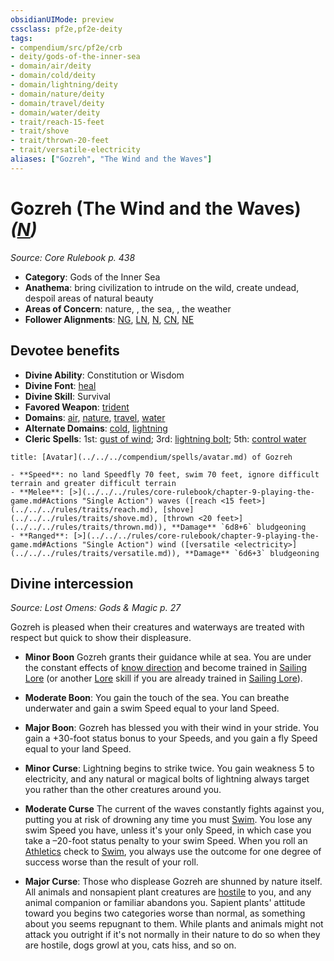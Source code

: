 ```yaml
---
obsidianUIMode: preview
cssclass: pf2e,pf2e-deity
tags:
- compendium/src/pf2e/crb
- deity/gods-of-the-inner-sea
- domain/air/deity
- domain/cold/deity
- domain/lightning/deity
- domain/nature/deity
- domain/travel/deity
- domain/water/deity
- trait/reach-15-feet
- trait/shove
- trait/thrown-20-feet
- trait/versatile-electricity
aliases: ["Gozreh", "The Wind and the Waves"]
---
```

# Gozreh (The Wind and the Waves) *([N](../../../rules/traits/neutral-b1.md))*  
*Source: Core Rulebook p. 438*  

- **Category**: Gods of the Inner Sea
- **Anathema**: bring civilization to intrude on the wild, create undead, despoil areas of natural beauty
- **Areas of Concern**: nature, , the sea, , the weather
- **Follower Alignments**: [NG](../../../rules/traits/neutral-good-b1.md), [LN](../../../rules/traits/lawful-neutral-b1.md), [N](../../../rules/traits/neutral-b1.md), [CN](../../../rules/traits/chaotic-neutral-b1.md), [NE](../../../rules/traits/neutral-evil-b1.md)

## Devotee benefits

- **Divine Ability**: Constitution or Wisdom
- **Divine Font**: [heal](../../spells/heal.md)
- **Divine Skill**: Survival
- **Favored Weapon**: [trident](../../equipment/items/trident.md)
- **Domains**: [air](../domains.md#Air), [nature](../domains.md#Nature), [travel](../domains.md#Travel), [water](../domains.md#Water)
- **Alternate Domains**: [cold](../domains.md#Cold), [lightning](../domains.md#Lightning)
- **Cleric Spells**: 1st: [gust of wind](../../spells/gust-of-wind.md); 3rd: [lightning bolt](../../spells/lightning-bolt.md); 5th: [control water](../../spells/control-water.md)

```ad-embed-avatar
title: [Avatar](../../../compendium/spells/avatar.md) of Gozreh

- **Speed**: no land Speedfly 70 feet, swim 70 feet, ignore difficult terrain and greater difficult terrain
- **Melee**: [>](../../../rules/core-rulebook/chapter-9-playing-the-game.md#Actions "Single Action") waves ([reach <15 feet>](../../../rules/traits/reach.md), [shove](../../../rules/traits/shove.md), [thrown <20 feet>](../../../rules/traits/thrown.md)), **Damage** `6d8+6` bludgeoning
- **Ranged**: [>](../../../rules/core-rulebook/chapter-9-playing-the-game.md#Actions "Single Action") wind ([versatile <electricity>](../../../rules/traits/versatile.md)), **Damage** `6d6+3` bludgeoning
```

## Divine intercession
*Source: Lost Omens: Gods & Magic p. 27*

Gozreh is pleased when their creatures and waterways are treated with respect but quick to show their displeasure.

- **Minor Boon** Gozreh grants their guidance while at sea. You are under the constant effects of [know direction](../../spells/know-direction.md) and become trained in [Sailing Lore](../../skills.md#Lore) (or another [Lore](../../skills.md#Lore) skill if you are already trained in [Sailing Lore](../../skills.md#Lore)).
- **Moderate Boon**: You gain the touch of the sea. You can breathe underwater and gain a swim Speed equal to your land Speed.
- **Major Boon**: Gozreh has blessed you with their wind in your stride. You gain a +30-foot status bonus to your Speeds, and you gain a fly Speed equal to your land Speed.

- **Minor Curse**: Lightning begins to strike twice. You gain weakness 5 to electricity, and any natural or magical bolts of lightning always target you rather than the other creatures around you.
- **Moderate Curse** The current of the waves constantly fights against you, putting you at risk of drowning any time you must [Swim](../../../rules/actions/swim.md). You lose any swim Speed you have, unless it's your only Speed, in which case you take a –20-foot status penalty to your swim Speed. When you roll an [Athletics](../../skills.md#Athletics) check to [Swim](../../../rules/actions/swim.md), you always use the outcome for one degree of success worse than the result of your roll.
- **Major Curse**: Those who displease Gozreh are shunned by nature itself. All animals and nonsapient plant creatures are [hostile](../../../rules/conditions.md#Hostile) to you, and any animal companion or familiar abandons you. Sapient plants' attitude toward you begins two categories worse than normal, as something about you seems repugnant to them. While plants and animals might not attack you outright if it's not normally in their nature to do so when they are hostile, dogs growl at you, cats hiss, and so on.

